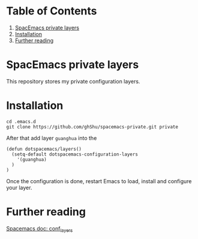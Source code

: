 
# Table of Contents

1.  [SpacEmacs private layers](#org9a9060c)
2.  [Installation](#orgdf6fae6)
3.  [Further reading](#org32c8af1)


<a id="org9a9060c"></a>

# SpacEmacs private layers

This repository stores my private configuration layers.


<a id="orgdf6fae6"></a>

# Installation

    cd .emacs.d
    git clone https://github.com/ghShu/spacemacs-private.git private

After that add layer `guanghua` into the

    (defun dotspacemacs/layers()
      (setq-default dotspacemacs-configuration-layers
        '(guanghua)
      )
    )

Once the configuration is done, restart Emacs to load, install and configure
your layer.


<a id="org32c8af1"></a>

# Further reading

[Spacemacs doc: conf<sub>layers</sub>](https://github.com/syl20bnr/spacemacs/blob/master/doc/DOCUMENTATION.org#extensions-and-packages)

